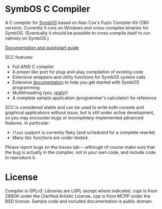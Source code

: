 # SymbOS C Compiler

A C compiler for [SymbOS](http://symbos.org) based on Alan Cox's Fuzix Compiler Kit
(Z80 version). Currently it runs on Windows and cross-compiles binaries for SymbOS.
(Eventually it should be possible to cross-compile itself to run natively on SymbOS.)

[Documentation and quickstart guide](doc/index.md)

SCC features:

* Full ANSI C compiler
* A proper libc port for plug-and-play compilation of existing code
* Extensive wrappers and utility functions for SymbOS system calls
* Extensive [documentation](doc/index.md) to help you get started with SymbOS programming
* Multithreading (yes, [really](doc/syscalls.md#multithreading)!)
* A complete sample application (programmer's calculator) for reference

SCC is considered stable and can be used to write both console and graphical
applications without issue, but is still under active development, so you may
encounter bugs or incompletely-implemented advanced features. In particular:

* `float` support is currently flaky (and scheduled for a complete rewrite)
* Many libc functions are under-tested.

Please report bugs on the Issues tab---although of course make sure that the bug
is actually in the compiler, not in your own code, and include code to reproduce it.

# License

Compiler is GPLv3. Libraries are LGPL except where indicated. copt is from Z88DK under
the Clarified Artistic License. cpp is from MCPP under the BSD license. Sample code and
included documentation is public domain.

